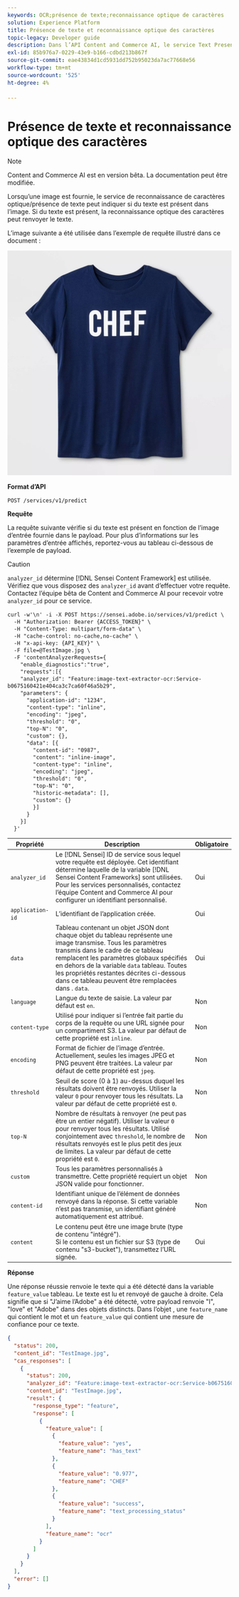 ```yaml
---
keywords: OCR;présence de texte;reconnaissance optique de caractères
solution: Experience Platform
title: Présence de texte et reconnaissance optique des caractères
topic-legacy: Developer guide
description: Dans l’API Content and Commerce AI, le service Text Presence / Optical Character Reconnaissance (OCR) peut indiquer si du texte est présent dans une image donnée. Si du texte est présent, la reconnaissance optique des caractères peut renvoyer le texte.
exl-id: 85b976a7-0229-43e9-b166-cdbd213b867f
source-git-commit: eae43834d1cd5931dd752b95023da7ac77668e56
workflow-type: tm+mt
source-wordcount: '525'
ht-degree: 4%

---
```


# Présence de texte et reconnaissance optique des caractères

>[!NOTE]
>
>Content and Commerce AI est en version bêta. La documentation peut être modifiée.

Lorsqu’une image est fournie, le service de reconnaissance de caractères optique/présence de texte peut indiquer si du texte est présent dans l’image. Si du texte est présent, la reconnaissance optique des caractères peut renvoyer le texte.

L’image suivante a été utilisée dans l’exemple de requête illustré dans ce document :

![image de test](../images/shef.jpeg)

**Format d’API**

```http
POST /services/v1/predict
```

**Requête**

La requête suivante vérifie si du texte est présent en fonction de l’image d’entrée fournie dans le payload. Pour plus d’informations sur les paramètres d’entrée affichés, reportez-vous au tableau ci-dessous de l’exemple de payload.

>[!CAUTION]
>
>`analyzer_id` détermine [!DNL Sensei Content Framework] est utilisée. Vérifiez que vous disposez des `analyzer_id` avant d’effectuer votre requête. Contactez l’équipe bêta de Content and Commerce AI pour recevoir votre `analyzer_id` pour ce service.

```SHELL
curl -w'\n' -i -X POST https://sensei.adobe.io/services/v1/predict \
  -H "Authorization: Bearer {ACCESS_TOKEN}" \
  -H "Content-Type: multipart/form-data" \
  -H "cache-control: no-cache,no-cache" \
  -H "x-api-key: {API_KEY}" \
  -F file=@TestImage.jpg \
  -F 'contentAnalyzerRequests={
    "enable_diagnostics":"true",
    "requests":[{
    "analyzer_id": "Feature:image-text-extractor-ocr:Service-b0675160421e404ca3c7ca60f46a5b29",
    "parameters": {
      "application-id": "1234",
      "content-type": "inline",
      "encoding": "jpeg",
      "threshold": "0",
      "top-N": "0",
      "custom": {},
      "data": [{
        "content-id": "0987",
        "content": "inline-image",
        "content-type": "inline",
        "encoding": "jpeg",
        "threshold": "0",
        "top-N": "0",
        "historic-metadata": [],
        "custom": {}
        }]
      }
    }]
  }'
```

| Propriété | Description | Obligatoire |
| --- | --- | --- |
| `analyzer_id` | Le [!DNL Sensei] ID de service sous lequel votre requête est déployée. Cet identifiant détermine laquelle de la variable [!DNL Sensei Content Frameworks] sont utilisées. Pour les services personnalisés, contactez l’équipe Content and Commerce AI pour configurer un identifiant personnalisé. | Oui |
| `application-id` | L’identifiant de l’application créée. | Oui |
| `data` | Tableau contenant un objet JSON dont chaque objet du tableau représente une image transmise. Tous les paramètres transmis dans le cadre de ce tableau remplacent les paramètres globaux spécifiés en dehors de la variable `data` tableau. Toutes les propriétés restantes décrites ci-dessous dans ce tableau peuvent être remplacées dans . `data`. | Oui |
| `language` | Langue du texte de saisie. La valeur par défaut est `en`. | Non |
| `content-type` | Utilisé pour indiquer si l’entrée fait partie du corps de la requête ou une URL signée pour un compartiment S3. La valeur par défaut de cette propriété est `inline`. | Non |
| `encoding` | Format de fichier de l’image d’entrée. Actuellement, seules les images JPEG et PNG peuvent être traitées. La valeur par défaut de cette propriété est `jpeg`. | Non |
| `threshold` | Seuil de score (0 à 1) au-dessus duquel les résultats doivent être renvoyés. Utiliser la valeur `0` pour renvoyer tous les résultats. La valeur par défaut de cette propriété est `0`. | Non |
| `top-N` | Nombre de résultats à renvoyer (ne peut pas être un entier négatif). Utiliser la valeur `0` pour renvoyer tous les résultats. Utilisé conjointement avec `threshold`, le nombre de résultats renvoyés est le plus petit des jeux de limites. La valeur par défaut de cette propriété est `0`. | Non |
| `custom` | Tous les paramètres personnalisés à transmettre. Cette propriété requiert un objet JSON valide pour fonctionner. | Non |
| `content-id` | Identifiant unique de l’élément de données renvoyé dans la réponse. Si cette variable n’est pas transmise, un identifiant généré automatiquement est attribué. | Non |
| `content` | Le contenu peut être une image brute (type de contenu &quot;intégré&quot;). <br> Si le contenu est un fichier sur S3 (type de contenu &quot;s3-bucket&quot;), transmettez l’URL signée. | Oui |

**Réponse**

Une réponse réussie renvoie le texte qui a été détecté dans la variable `feature_value` tableau. Le texte est lu et renvoyé de gauche à droite. Cela signifie que si &quot;J’aime l’Adobe&quot; a été détecté, votre payload renvoie &quot;I&quot;, &quot;love&quot; et &quot;Adobe&quot; dans des objets distincts. Dans l’objet , une `feature_name` qui contient le mot et un `feature_value` qui contient une mesure de confiance pour ce texte.

```json
{
  "status": 200,
  "content_id": "TestImage.jpg",
  "cas_responses": [
    {
      "status": 200,
      "analyzer_id": "Feature:image-text-extractor-ocr:Service-b0675160421e404ca3c7ca60f46a5b29",
      "content_id": "TestImage.jpg",
      "result": {
        "response_type": "feature",
        "response": [
          {
            "feature_value": [
              {
                "feature_value": "yes",
                "feature_name": "has_text"
              },
              {
                "feature_value": "0.977",
                "feature_name": "CHEF"
              },
              {
                "feature_value": "success",
                "feature_name": "text_processing_status"
              }
            ],
            "feature_name": "ocr"
          }
        ]
      }
    }
  ],
  "error": []
}
```
